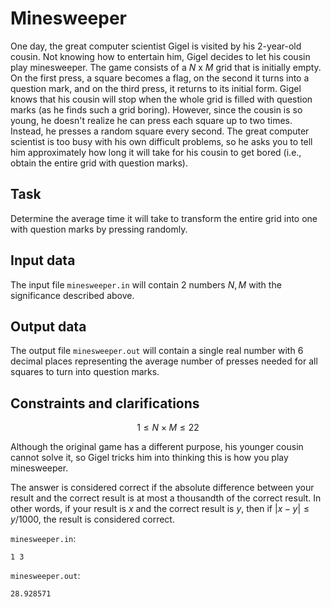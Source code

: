# Minesweeper

One day, the great computer scientist Gigel is visited by his 2-year-old cousin. Not knowing how to entertain him, Gigel decides to let his cousin play minesweeper. The game consists of a $N$ x $M$ grid that is initially empty. On the first press, a square becomes a flag, on the second it turns into a question mark, and on the third press, it returns to its initial form. Gigel knows that his cousin will stop when the whole grid is filled with question marks (as he finds such a grid boring). However, since the cousin is so young, he doesn't realize he can press each square up to two times. Instead, he presses a random square every second. The great computer scientist is too busy with his own difficult problems, so he asks you to tell him approximately how long it will take for his cousin to get bored (i.e., obtain the entire grid with question marks).

## Task

Determine the average time it will take to transform the entire grid into one with question marks by pressing randomly.

## Input data

The input file `minesweeper.in` will contain 2 numbers $N,M$ with the significance described above.

## Output data

The output file `minesweeper.out` will contain a single real number with 6 decimal places representing the average number of presses needed for all squares to turn into question marks.

## Constraints and clarifications

$$1 \leq N \times M \leq 22$$

Although the original game has a different purpose, his younger cousin cannot solve it, so Gigel tricks him into thinking this is how you play minesweeper.

The answer is considered correct if the absolute difference between your result and the correct result is at most a thousandth of the correct result. In other words, if your result is $x$ and the correct result is $y$, then if $|x - y| \leq y / 1000$, the result is considered correct.

`minesweeper.in`:

```
1 3
```

`minesweeper.out`:

```
28.928571
```